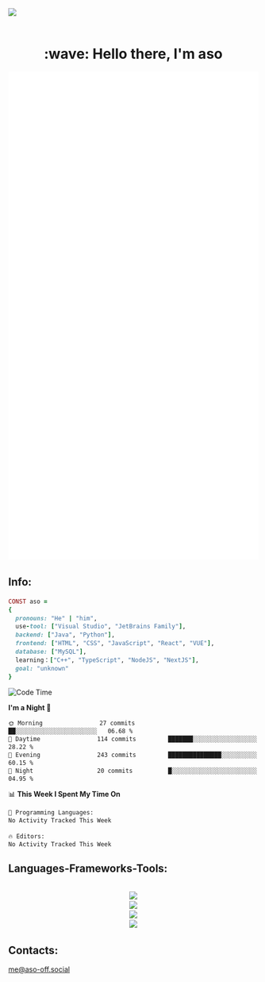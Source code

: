 <img src="https://github.com/Anmol-Baranwal/Cool-GIFs-For-GitHub/assets/74038190/d48893bd-0757-481c-8d7e-ba3e163feae7" />
<br><br>
<h1 align="center" id="macropower-title">:wave: Hello there, I'm aso</h1>
<p align="center"><img src="https://raw.githubusercontent.com/aso-off/aso-off/main/github-metrics.svg" alt="GitHub Streak" class="stats" /></p>
<!-- <p align="left"> My top-using languages: </p> -->
<!-- <p align="center"> <img src="https://github-readme-stats.vercel.app/api?username=aso-off&layout=compact&bg_color=22272E&text_color=9F9F9F" ></p> -->
<!-- <p align="center"> <img src="https://github-readme-stats.vercel.app/api/top-langs/?username=aso-off&layout=compact&bg_color=22272E&text_color=9F9F9F" ></p> -->
<p align="center">

## Info:
```ruby
CONST aso =
{
  pronouns: "He" | "him",
  use-tool: ["Visual Studio", "JetBrains Family"],
  backend: ["Java", "Python"],
  frontend: ["HTML", "CSS", "JavaScript", "React", "VUE"],
  database: ["MySQL"],
  learning：["C++", "TypeScript", "NodeJS", "NextJS"],
  goal: "unknown"
}
```
<!--START_SECTION:waka-->
![Code Time](http://img.shields.io/badge/Code%20Time-40%20hrs%207%20mins-blue)

**I'm a Night 🦉** 

```text
🌞 Morning                27 commits          ██░░░░░░░░░░░░░░░░░░░░░░░   06.68 % 
🌆 Daytime                114 commits         ███████░░░░░░░░░░░░░░░░░░   28.22 % 
🌃 Evening                243 commits         ███████████████░░░░░░░░░░   60.15 % 
🌙 Night                  20 commits          █░░░░░░░░░░░░░░░░░░░░░░░░   04.95 % 
```


📊 **This Week I Spent My Time On** 

```text
💬 Programming Languages: 
No Activity Tracked This Week

🔥 Editors: 
No Activity Tracked This Week
```


<!--END_SECTION:waka-->

<h2 align="left">Languages-Frameworks-Tools: </h2>
<br/>
<div align="center">
<img src="https://skillicons.dev/icons?i=java,python,javascript,typescript&theme=dark" /><br>
  <img src="https://skillicons.dev/icons?i=html,css,react,vue,nodejs,nextjs,bootstrap&theme=dark" /><br>
  <img src="https://skillicons.dev/icons?i=vscode,idea,webstorm,pycharm,figma,ps&theme=dark" /><br>
  <img src="https://skillicons.dev/icons?i=linux,windows,github,git,discord&theme=dark" /><br>
</div>

## Contacts:

me@aso-off.social
